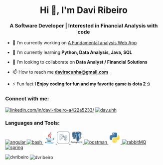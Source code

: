 <h1 align="center">Hi 👋, I'm Davi Ribeiro</h1>
<h3 align="center">A Software Developer | Interested in Financial Analysis with code</h3>

- 🔭 I’m currently working on [A Fundamental analysis Web App]([github.com/Romulo-Castro/PalomaInvest](https://github.com/Romulo-Castro/PalomaInvest.git))

- 🌱 I’m currently learning **Python, Data Analysis, Java, SQL**

- 👯 I’m looking to collaborate on **Data Analyst / Financial Solutions**

- 📫 How to reach me **davirscunha@gmail.com**

- ⚡ Fun fact **I Enjoy coding for fun and my favorite game is dota 2 :)**

<h3 align="left">Connect with me:</h3>
<p align="left">
<a href="https://linkedin.com/in/linkedin.com/in/davi-ribeiro-a422a5233/" target="blank"><img align="center" src="https://raw.githubusercontent.com/rahuldkjain/github-profile-readme-generator/master/src/images/icons/Social/linked-in-alt.svg" alt="linkedin.com/in/davi-ribeiro-a422a5233/" height="30" width="40" /></a>
<a href="https://instagram.com/dav.uhh" target="blank"><img align="center" src="https://raw.githubusercontent.com/rahuldkjain/github-profile-readme-generator/master/src/images/icons/Social/instagram.svg" alt="dav.uhh" height="30" width="40" /></a>
</p>

<h3 align="left">Languages and Tools:</h3>
<p align="left"> <a href="https://angular.io" target="_blank" rel="noreferrer"> <img src="https://angular.io/assets/images/logos/angular/angular.svg" alt="angular" width="40" height="40"/> </a> <a href="https://www.gnu.org/software/bash/" target="_blank" rel="noreferrer"> <img src="https://www.vectorlogo.zone/logos/gnu_bash/gnu_bash-icon.svg" alt="bash" width="40" height="40"/> </a> <a href="https://www.java.com" target="_blank" rel="noreferrer"> <img src="https://raw.githubusercontent.com/devicons/devicon/master/icons/java/java-original.svg" alt="java" width="40" height="40"/> </a> <a href="https://www.photoshop.com/en" target="_blank" rel="noreferrer"> <img src="https://raw.githubusercontent.com/devicons/devicon/master/icons/photoshop/photoshop-line.svg" alt="photoshop" width="40" height="40"/> </a> <a href="https://www.postgresql.org" target="_blank" rel="noreferrer"> <img src="https://raw.githubusercontent.com/devicons/devicon/master/icons/postgresql/postgresql-original-wordmark.svg" alt="postgresql" width="40" height="40"/> </a> <a href="https://postman.com" target="_blank" rel="noreferrer"> <img src="https://www.vectorlogo.zone/logos/getpostman/getpostman-icon.svg" alt="postman" width="40" height="40"/> </a> <a href="https://www.python.org" target="_blank" rel="noreferrer"> <img src="https://raw.githubusercontent.com/devicons/devicon/master/icons/python/python-original.svg" alt="python" width="40" height="40"/> </a> <a href="https://www.rabbitmq.com" target="_blank" rel="noreferrer"> <img src="https://www.vectorlogo.zone/logos/rabbitmq/rabbitmq-icon.svg" alt="rabbitMQ" width="40" height="40"/> </a> <a href="https://spring.io/" target="_blank" rel="noreferrer"> <img src="https://www.vectorlogo.zone/logos/springio/springio-icon.svg" alt="spring" width="40" height="40"/> </a> </p>

<p><img align="left" src="https://github-readme-stats.vercel.app/api/top-langs?username=dvribeiro&show_icons=true&locale=en&layout=compact" alt="dvribeiro" /></p>

<p>&nbsp;<img align="center" src="https://github-readme-stats.vercel.app/api?username=dvribeiro&show_icons=true&locale=en" alt="dvribeiro" /></p>
